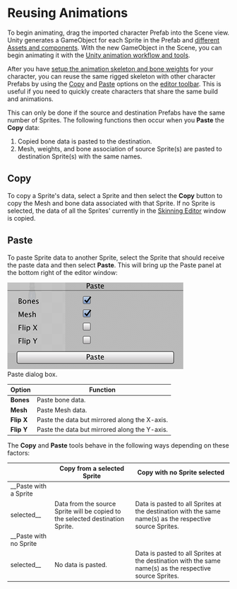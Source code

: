 # Reusing Animations

To begin animating, drag the imported character Prefab into the Scene view. Unity generates a GameObject for each Sprite
in the Prefab and [different Assets and components](SLAsset.md). With the new GameObject in the Scene, you can begin
animating it with the [Unity animation workflow and tools](https://docs.unity3d.com/Manual/AnimationSection.html).

After you have [setup the animation skeleton and bone weights](CharacterRig.md) for your character, you can reuse the
same rigged skeleton with other character Prefabs by using the [Copy](SkinEdToolsShortcuts.html#editor-toolbar)
and [Paste](SkinEdToolsShortcuts.html#editor-toolbar) options on
the [editor toolbar](SkinEdToolsShortcuts.html#editor-toolbar). This is useful if you need to quickly create characters
that share the same build and animations.

This can only be done if the source and destination Prefabs have the same number of Sprites. The following functions
then occur when you __Paste__ the __Copy__ data:

1. Copied bone data is pasted to the destination.
2. Mesh, weights, and bone association of source Sprite(s) are pasted to destination Sprite(s) with the same names.

## Copy

To copy a Sprite's data, select a Sprite and then select the __Copy__ button to copy the Mesh and bone data associated
with that Sprite. If no Sprite is selected, the data of all the Sprites' currently in
the [Skinning Editor](SkinningEditor.md) window is copied.

## Paste

To paste Sprite data to another Sprite, select the Sprite that should receive the paste data and then select __Paste__.
This will bring up the Paste panel at the bottom right of the editor window:

![](images/PasteDialog.png)<br/>Paste dialog box.

| __Option__ | Function                                      |
| ---------- | --------------------------------------------- |
| __Bones__  | Paste bone data.                              |
| __Mesh__   | Paste Mesh data.                              |
| __Flip X__ | Paste the data but mirrored along the X-axis. |
| __Flip Y__ | Paste the data but mirrored along the Y-axis. |


The __Copy__ and __Paste__ tools behave in the following ways depending on these factors:

|                                   | Copy from a selected Sprite                                  | Copy with no Sprite selected                                 |
| --------------------------------- | ------------------------------------------------------------ | ------------------------------------------------------------ |
| __Paste with a Sprite
selected__  | Data from the source Sprite will be copied to the selected destination Sprite. | Data is pasted to all Sprites at the destination with the same name(s) as the respective source Sprites. |
| __Paste with no Sprite
selected__ | No data is pasted.                                           | Data is pasted to all Sprites at the destination with the same name(s) as the respective source Sprites. |